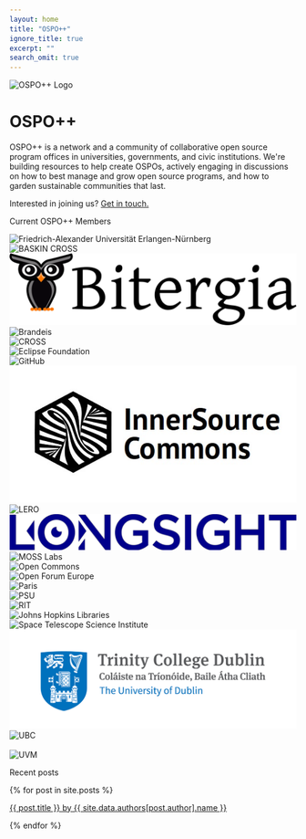 ```yaml
---
layout: home
title: "OSPO++"
ignore_title: true
excerpt: ""
search_omit: true
---
```


<div class="color">
  <div class="container">
    <div class="row text-left justify-content-md-center" id="content">
      <div class="col-lg-12">
        <img src="./assets/images/logo.svg" class="logo" alt="OSPO++ Logo"/>
        <h1 class="heading">OSPO++</h1>
        <p>OSPO++ is a network and a community of collaborative open source program offices in universities, governments, and civic institutions. We're building resources to help create OSPOs, actively engaging in discussions on how to best manage and grow open source programs, and how to garden sustainable communities that last.</p>
        <p>Interested in joining us? <a href="mailto:info@mosslabs.io">Get in touch.</a></p>
      </div>
    </div>
  </div>
</div>

<div class="logos">
  <div class="container" id="content">
    <div class="row text-center justify-content-md-center">
      <div class="col-sm-12">
        <p class="rainbow">Current OSPO++ Members</p>
      </div>
      <div class="col-6 col-md-3">
        <img src="assets/images/members/fauen.png" title="Friedrich-Alexander Universität Erlangen-Nürnberg" class="align-middle"/>
      </div>
      <div class="col-6 col-md-3">
        <img src="assets/images/members/baskin-logo-new.jpg" title="BASKIN CROSS" class="align-middle"/>
      </div>
      <div class="col-6 col-md-3">
        <img src="assets/images/members/bitergia_logo_text.svg" title="Bitergia" class="align-middle"/>
      </div>
      <div class="col-6 col-md-3">
        <img src="assets/images/members/brandeis-logo-stacked-seal-blue-digital (1).png" title="Brandeis" class="align-middle"/>
      </div>
      <div class="col-6 col-md-3">
        <img src="assets/images/members/CROSS-logo.png" title="CROSS" class="align-middle"/>
      </div>
      <div class="col-6 col-md-3">
        <!-- <a href="https://www.eclipse.org/" target="_blank"> -->
          <img src="assets/images/members/eclipse_foundation_logo/EF_GRY-OR_jpg.jpg" title="Eclipse Foundation" class="align-middle"/>
      </div>
      <div class="col-6 col-md-3">
        <img src="assets/images/members/GitHub_Logo.png" title="GitHub" class="align-middle"/>
      </div>
      <div class="col-6 col-md-3">
        <img src="assets/images/members/ISC logo on transparent.jpg" title="InnerSource Commons" class="align-middle"/>
      </div>
      <div class="col-6 col-md-3">
        <img src="assets/images/members/Lero_Logo 270x226.jpg" title="LERO" class="align-middle"/>
      </div>
      <div class="col-6 col-md-3">
        <img src="assets/images/members/longsight.png" title="Longsight" class="align-middle"/>
      </div>
      <div class="col-6 col-md-3">
        <!-- <a href="https://www.mosslabs.io/" target="_blank"> -->
        <img src="assets/images/members/moss labs black.png" title="MOSS Labs" class="align-middle"/>
      </div>
      <div class="col-6 col-md-3">
        <img src="assets/images/members/OpenCommons.jpg" title="Open Commons" class="align-middle"/>
      </div>
      <div class="col-6 col-md-3">
        <!-- <a href="https://openforumeurope.org/" target="_blank"> -->
          <img src="assets/images/members/logo-ofe.png" title="Open Forum Europe" class="align-middle"/>
      </div>
      <div class="col-6 col-md-3">
        <img src="assets/images/members/Paris-escolhe-sua-nova-identidade-visual (1).png" title="Paris" class="align-middle"/>
      </div>
      <div class="col-6 col-md-3">
        <img src="assets/images/members/PSU_logo_transparent-1.png" title="PSU" class="align-middle"/>
      </div>
      <div class="col-6 col-md-3">
        <!-- <a href="https://www.rit.edu/research/open" target="_blank"> -->
        <img src="assets/images/members/RIT.png" title="RIT" class="align-middle"/>
      </div>
      <div class="col-6 col-md-3">
        <img src="assets/images/members/sheridan.png" title="Johns Hopkins Libraries" class="align-middle"/>
      </div>
      <div class="col-6 col-md-3">
        <img src="assets/images/members/st_logo.png" title="Space Telescope Science Institute" class="align-middle"/>
      </div>
      <div class="col-6 col-md-3">
        <img src="assets/images/members/Trinity_Main_logo.jpg" title="Trinity College Dublin" class="align-middle"/>
      </div>
      <div class="col-6 col-md-3">
        <!-- <a href="https://www.ubc.ca/" target="_blank"> -->
          <img src="assets/images/members/ubc.png" title="UBC" class="align-middle"/>
      </div>
      <div class="col-6 col-md-3">
        <img src="assets/images/members/Urban Systems.png" title="" class="align-middle"/>
      </div>
      <div class="col-6 col-md-3">
          <img src="assets/images/members/eaafb-images_uwm-university-of-vermont-logo.jpg" title="UVM" class="align-middle"/>
      </div>
    </div>
    <div class="row text-center justify-content-md-center" id="posts-list">
      <div class="col-sm-12">
        <p class="rainbow">Recent posts</p>
      </div>
      <div class="col-sm-12">
        {% for post in site.posts %}
          <p class="text-center"><a href="{{ site.url }}/{{ post.url }}">{{ post.title }} by {{ site.data.authors[post.author].name }}<a/></p>
        {% endfor %}
      </div>
    </div>
  </div>
</div>